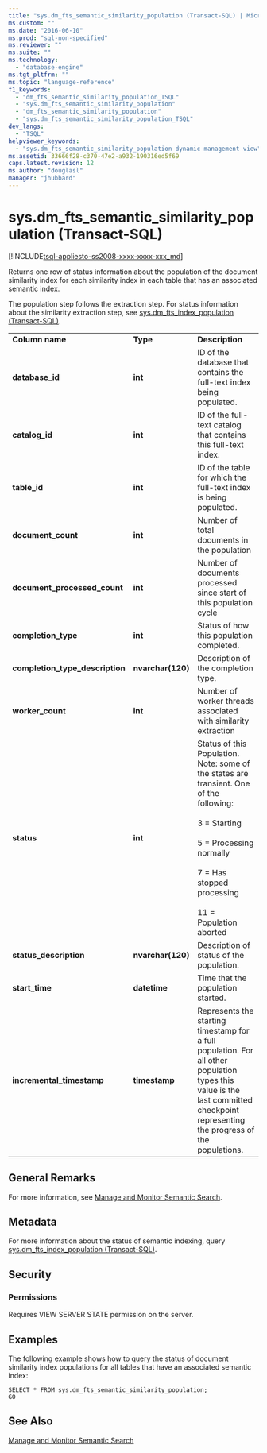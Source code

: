 ```yaml
---
title: "sys.dm_fts_semantic_similarity_population (Transact-SQL) | Microsoft Docs"
ms.custom: ""
ms.date: "2016-06-10"
ms.prod: "sql-non-specified"
ms.reviewer: ""
ms.suite: ""
ms.technology: 
  - "database-engine"
ms.tgt_pltfrm: ""
ms.topic: "language-reference"
f1_keywords: 
  - "dm_fts_semantic_similarity_population_TSQL"
  - "sys.dm_fts_semantic_similarity_population"
  - "dm_fts_semantic_similarity_population"
  - "sys.dm_fts_semantic_similarity_population_TSQL"
dev_langs: 
  - "TSQL"
helpviewer_keywords: 
  - "sys.dm_fts_semantic_similarity_population dynamic management view"
ms.assetid: 33666f28-c370-47e2-a932-190316ed5f69
caps.latest.revision: 12
ms.author: "douglasl"
manager: "jhubbard"
---
```

# sys.dm_fts_semantic_similarity_population (Transact-SQL)
[!INCLUDE[tsql-appliesto-ss2008-xxxx-xxxx-xxx_md](../../../a9retired/includes/tsql-appliesto-ss2008-xxxx-xxxx-xxx-md.md)]

  Returns one row of status information about the population of the document similarity index for each similarity index in each table that has an associated semantic index.  
  
 The population step follows the extraction step. For status information about the similarity extraction step, see [sys.dm_fts_index_population &#40;Transact-SQL&#41;](../../../relational-databases/reference/system-dynamic-management-views/sys.dm-fts-index-population-transact-sql.md).  
    
||||  
|-|-|-|  
|**Column name**|**Type**|**Description**|  
|**database_id**|**int**|ID of the database that contains the full-text index being populated.|  
|**catalog_id**|**int**|ID of the full-text catalog that contains this full-text index.|  
|**table_id**|**int**|ID of the table for which the full-text index is being populated.|  
|**document_count**|**int**|Number of total documents in the population|  
|**document_processed_count**|**int**|Number of documents processed since start of this population cycle|  
|**completion_type**|**int**|Status of how this population completed.|  
|**completion_type_description**|**nvarchar(120)**|Description of the completion type.|  
|**worker_count**|**int**|Number of worker threads associated with similarity extraction|  
|**status**|**int**|Status of this Population. Note: some of the states are transient. One of the following:<br /><br /> 3 = Starting<br /><br /> 5 = Processing normally<br /><br /> 7 = Has stopped processing<br /><br /> 11 = Population aborted|  
|**status_description**|**nvarchar(120)**|Description of status of the population.|  
|**start_time**|**datetime**|Time that the population started.|  
|**incremental_timestamp**|**timestamp**|Represents the starting timestamp for a full population. For all other population types this value is the last committed checkpoint representing the progress of the populations.|  
  
## General Remarks  
 For more information, see [Manage and Monitor Semantic Search](../../../relational-databases/search/manage-and-monitor-semantic-search.md).  
  
## Metadata  
 For more information about the status of semantic indexing, query [sys.dm_fts_index_population &#40;Transact-SQL&#41;](../../../relational-databases/reference/system-dynamic-management-views/sys.dm-fts-index-population-transact-sql.md).  
  
## Security  
  
### Permissions  
 Requires VIEW SERVER STATE permission on the server.  
  
## Examples  
 The following example shows how to query the status of document similarity index populations for all tables that have an associated semantic index:  
  
```  
SELECT * FROM sys.dm_fts_semantic_similarity_population;  
GO  
```  
  
## See Also  
 [Manage and Monitor Semantic Search](../../../relational-databases/search/manage-and-monitor-semantic-search.md)  
  
  